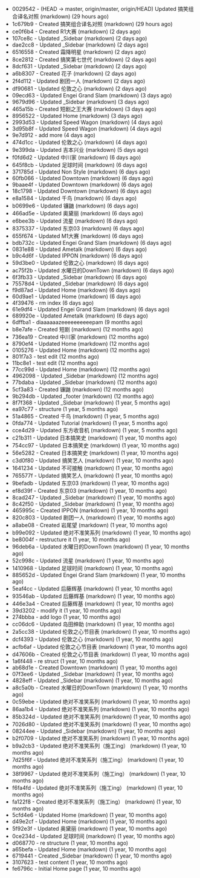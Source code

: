* 0029542 - (HEAD -> master, origin/master, origin/HEAD) Updated 搞笑组合译名对照 (markdown) (29 hours ago) <TC>
* 1c679b9 - Created 搞笑组合译名对照 (markdown) (29 hours ago) <TC>
* ce0f6b4 - Created R1大赛 (markdown) (2 days ago) <TC>
* 107ce8c - Updated _Sidebar (markdown) (2 days ago) <TC>
* dae2cc8 - Updated _Sidebar (markdown) (2 days ago) <TC>
* 6516558 - Created 霜降明星 (markdown) (2 days ago) <TC>
* 8ce2812 - Created 搞笑第七世代 (markdown) (2 days ago) <TC>
* 8dcf631 - Updated _Sidebar (markdown) (2 days ago) <TC>
* a6b8307 - Created 花子 (markdown) (2 days ago) <TC>
* 2f4d112 - Updated 剧团一人 (markdown) (2 days ago) <TC>
* df90681 - Updated 伦敦之心 (markdown) (2 days ago) <TC>
* 09ecd63 - Updated Engei Grand Slam (markdown) (3 days ago) <TC>
* 9679d96 - Updated _Sidebar (markdown) (3 days ago) <TC>
* 465a15b - Created 短剧之王大赛 (markdown) (3 days ago) <TC>
* 8956522 - Updated Home (markdown) (3 days ago) <TC>
* 2993d53 - Updated Speed Wagon (markdown) (4 days ago) <TC>
* 3d95b8f - Updated Speed Wagon (markdown) (4 days ago) <TC>
* 9e7d912 - add more (4 days ago) <tcgriffith>
* 474d1cc - Updated 伦敦之心 (markdown) (4 days ago) <TC>
* 9e399da - Updated 吉本兴业 (markdown) (5 days ago) <TC>
* f0fd6d2 - Updated 中川家 (markdown) (6 days ago) <TC>
* 645f8cb - Updated 足球时间 (markdown) (6 days ago) <TC>
* 371785d - Updated Non Style (markdown) (6 days ago) <TC>
* 60fb066 - Updated Downtown (markdown) (6 days ago) <TC>
* 9baae4f - Updated Downtown (markdown) (6 days ago) <TC>
* 18c1798 - Updated Downtown (markdown) (6 days ago) <TC>
* e8a1584 - Updated 千鸟 (markdown) (6 days ago) <TC>
* b0699e6 - Updated 镰鼬 (markdown) (6 days ago) <TC>
* 466ad5e - Updated 奥黛丽 (markdown) (6 days ago) <TC>
* e6bee3b - Updated 流星 (markdown) (6 days ago) <TC>
* 8375337 - Updated 东京03 (markdown) (6 days ago) <TC>
* 655f674 - Updated M1大赛 (markdown) (6 days ago) <TC>
* bdb732c - Updated Engei Grand Slam (markdown) (6 days ago) <TC>
* 0831e88 - Updated Ametalk (markdown) (6 days ago) <TC>
* b9c4d6f - Updated IPPON (markdown) (6 days ago) <TC>
* 59d3be0 - Updated 伦敦之心 (markdown) (6 days ago) <TC>
* ac75f2b - Updated 水曜日的DownTown (markdown) (6 days ago) <TC>
* 6f3fb33 - Updated _Sidebar (markdown) (6 days ago) <TC>
* 75578d4 - Updated _Sidebar (markdown) (6 days ago) <TC>
* f9d87ad - Updated Home (markdown) (6 days ago) <TC>
* 60d9ae1 - Updated Home (markdown) (6 days ago) <TC>
* 4f39476 - rm index (6 days ago) <tcgriffith>
* 61e9df4 - Updated Engei Grand Slam (markdown) (6 days ago) <TC>
* 689920e - Updated Ametalk (markdown) (6 days ago) <TC>
* 6dffba1 - diaaaaaazeeeeeeeeeepam (9 months ago) <tcgriffith>
* b8e7afe - Created 短剧 (markdown) (12 months ago) <TC>
* 736ea19 - Created 中川家 (markdown) (12 months ago) <TC>
* 8790ef4 - Updated Home (markdown) (12 months ago) <TC>
* 0105276 - Updated Home (markdown) (12 months ago) <TC>
* 801f7a3 - test edit (12 months ago) <TC>
* 11bc8e1 - test edit (12 months ago) <TC>
* 77cc99d - Updated Home (markdown) (12 months ago) <TC>
* 4962098 - Updated _Sidebar (markdown) (12 months ago) <TC>
* 77bdaba - Updated _Sidebar (markdown) (12 months ago) <TC>
* 5cf3a83 - Created 镰鼬 (markdown) (12 months ago) <TC>
* 9b294db - Updated _footer (markdown) (12 months ago) <TC>
* 8f7f368 - Updated _Sidebar (markdown) (1 year, 5 months ago) <TC>
* ea97c77 - structure (1 year, 5 months ago) <tcgriffith>
* 51a4865 - Created 千鸟 (markdown) (1 year, 5 months ago) <TC>
* 0fda774 - Updated Tutorial (markdown) (1 year, 5 months ago) <TC>
* cce4d29 - Updated 东方收音机 (markdown) (1 year, 5 months ago) <TC>
* c21b311 - Updated 日本搞笑史 (markdown) (1 year, 10 months ago) <TC>
* 754cc97 - Updated 日本搞笑史 (markdown) (1 year, 10 months ago) <TC>
* 56e5282 - Created 日本搞笑史 (markdown) (1 year, 10 months ago) <TC>
* c3d0f80 - Updated 搞笑艺人 (markdown) (1 year, 10 months ago) <TC>
* 1641234 - Updated 不可接触 (markdown) (1 year, 10 months ago) <crossrx>
* 765577f - Updated 搞笑艺人 (markdown) (1 year, 10 months ago) <TC>
* 9befadb - Updated 东京03 (markdown) (1 year, 10 months ago) <TC>
* ef8d39f - Created 东京03 (markdown) (1 year, 10 months ago) <TC>
* 8cad247 - Updated _Sidebar (markdown) (1 year, 10 months ago) <TC>
* 8c42f50 - Updated _Sidebar (markdown) (1 year, 10 months ago) <TC>
* 465995c - Created IPPON (markdown) (1 year, 10 months ago) <TC>
* 820c803 - Updated 剧团一人 (markdown) (1 year, 10 months ago) <TC>
* a8abe08 - Created 岩尾望 (markdown) (1 year, 10 months ago) <TC>
* b99e092 - Updated 绝对不准笑系列 (markdown) (1 year, 10 months ago) <Humi2314>
* be8004f - restructure it (1 year, 10 months ago) <tcgriffith>
* 96deb6a - Updated 水曜日的DownTown (markdown) (1 year, 10 months ago) <Humi2314>
* 52c998c - Updated 流星 (markdown) (1 year, 10 months ago) <tohrusnbs>
* 1410968 - Updated 足球时间 (markdown) (1 year, 10 months ago) <TC>
* 885652d - Updated Engei Grand Slam (markdown) (1 year, 10 months ago) <TC>
* 5eaf4cc - Updated 后藤辉基 (markdown) (1 year, 10 months ago) <TC>
* 93546ab - Updated 后藤辉基 (markdown) (1 year, 10 months ago) <TC>
* 446e3a4 - Created 后藤辉基 (markdown) (1 year, 10 months ago) <TC>
* 39d3202 - modify it (1 year, 10 months ago) <tcgriffith>
* 274bbba - add logo (1 year, 10 months ago) <tcgriffith>
* cc06dc6 - Updated 岛田绅助 (markdown) (1 year, 10 months ago) <TC>
* 2a5cc38 - Updated 伦敦之心节目表 (markdown) (1 year, 10 months ago) <TC>
* dcf4393 - Updated 伦敦之心 (markdown) (1 year, 10 months ago) <TC>
* acfb6af - Updated 伦敦之心节目表 (markdown) (1 year, 10 months ago) <TC>
* d47606b - Created 伦敦之心节目表 (markdown) (1 year, 10 months ago) <TC>
* 1a6f448 - re struct (1 year, 10 months ago) <tcgriffith>
* ab68d1e - Created Downtown (markdown) (1 year, 10 months ago) <TC>
* 07f3ee6 - Updated _Sidebar (markdown) (1 year, 10 months ago) <TC>
* 4828eff - Updated _Sidebar (markdown) (1 year, 10 months ago) <Humi2314>
* a8c5a0b - Created 水曜日的DownTown (markdown) (1 year, 10 months ago) <Humi2314>
* 0c59ebe - Updated 绝对不准笑系列 (markdown) (1 year, 10 months ago) <Humi2314>
* 86aa1b4 - Updated 绝对不准笑系列 (markdown) (1 year, 10 months ago) <Humi2314>
* 85b324d - Updated 绝对不准笑系列 (markdown) (1 year, 10 months ago) <Humi2314>
* 7026d80 - Updated 绝对不准笑系列 (markdown) (1 year, 10 months ago) <Humi2314>
* 08244ee - Updated _Sidebar (markdown) (1 year, 10 months ago) <Humi2314>
* b2f0709 - Updated 绝对不准笑系列 (markdown) (1 year, 10 months ago) <Humi2314>
* b9a2cb3 - Updated 绝对不准笑系列（施工ing） (markdown) (1 year, 10 months ago) <Humi2314>
* 7d25f6f - Updated 绝对不准笑系列（施工ing） (markdown) (1 year, 10 months ago) <Humi2314>
* 38f9967 - Updated 绝对不准笑系列（施工ing） (markdown) (1 year, 10 months ago) <Humi2314>
* f6fa4fd - Updated 绝对不准笑系列（施工ing） (markdown) (1 year, 10 months ago) <Humi2314>
* fa122f8 - Created 绝对不准笑系列（施工ing） (markdown) (1 year, 10 months ago) <Humi2314>
* 5cfd4e6 - Updated Home (markdown) (1 year, 10 months ago) <TC>
* d49e2cf - Updated Home (markdown) (1 year, 10 months ago) <TC>
* 5f92e3f - Updated 奥黛丽 (markdown) (1 year, 10 months ago) <TC>
* 0ce234d - Updated 足球时间 (markdown) (1 year, 10 months ago) <TC>
* d068770 - re structure (1 year, 10 months ago) <tcgriffith>
* a65befa - Updated Home (markdown) (1 year, 10 months ago) <TC>
* 6719441 - Created _Sidebar (markdown) (1 year, 10 months ago) <TC>
* 3107623 - test content (1 year, 10 months ago) <tcgriffith>
* fe6796c - Initial Home page (1 year, 10 months ago) <TC>